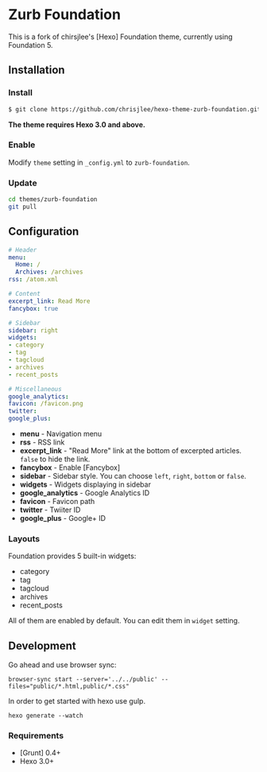 # Zurb Foundation

This is a fork of chirsjlee's [Hexo] Foundation theme, currently using Foundation 5.

## Installation

### Install

``` bash
$ git clone https://github.com/chrisjlee/hexo-theme-zurb-foundation.git
```

**The theme requires Hexo 3.0 and above.**

### Enable

Modify `theme` setting in `_config.yml` to `zurb-foundation`.

### Update

``` bash
cd themes/zurb-foundation
git pull
```

## Configuration

``` yml
# Header
menu:
  Home: /
  Archives: /archives
rss: /atom.xml

# Content
excerpt_link: Read More
fancybox: true

# Sidebar
sidebar: right
widgets:
- category
- tag
- tagcloud
- archives
- recent_posts

# Miscellaneous
google_analytics:
favicon: /favicon.png
twitter:
google_plus:
```

- **menu** - Navigation menu
- **rss** - RSS link
- **excerpt_link** - "Read More" link at the bottom of excerpted articles. `false` to hide the link.
- **fancybox** - Enable [Fancybox]
- **sidebar** - Sidebar style. You can choose `left`, `right`, `bottom` or `false`.
- **widgets** - Widgets displaying in sidebar
- **google_analytics** - Google Analytics ID
- **favicon** - Favicon path
- **twitter** - Twiiter ID
- **google_plus** - Google+ ID

### Layouts

Foundation provides 5 built-in widgets:

- category
- tag
- tagcloud
- archives
- recent_posts

All of them are enabled by default. You can edit them in `widget` setting.

## Development

Go ahead and use browser sync:

```
browser-sync start --server='../../public' --files="public/*.html,public/*.css"
```

In order to get started with hexo use gulp.

```
hexo generate --watch
```

### Requirements

- [Grunt] 0.4+
- Hexo 3.0+
